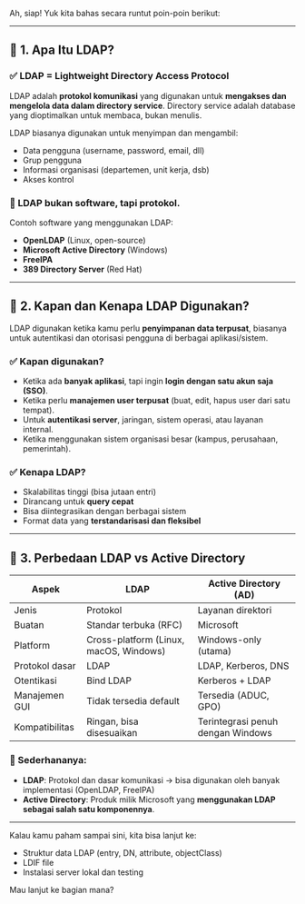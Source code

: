 Ah, siap! Yuk kita bahas secara runtut poin-poin berikut:

---

## 🔹 **1. Apa Itu LDAP?**

### ✅ LDAP = Lightweight Directory Access Protocol

LDAP adalah **protokol komunikasi** yang digunakan untuk **mengakses dan mengelola data dalam directory service**. Directory service adalah database yang dioptimalkan untuk membaca, bukan menulis.

LDAP biasanya digunakan untuk menyimpan dan mengambil:

* Data pengguna (username, password, email, dll)
* Grup pengguna
* Informasi organisasi (departemen, unit kerja, dsb)
* Akses kontrol

### 🔧 LDAP bukan software, tapi protokol.

Contoh software yang menggunakan LDAP:

* **OpenLDAP** (Linux, open-source)
* **Microsoft Active Directory** (Windows)
* **FreeIPA**
* **389 Directory Server** (Red Hat)

---

## 🔹 **2. Kapan dan Kenapa LDAP Digunakan?**

LDAP digunakan ketika kamu perlu **penyimpanan data terpusat**, biasanya untuk autentikasi dan otorisasi pengguna di berbagai aplikasi/sistem.

### ✅ Kapan digunakan?

* Ketika ada **banyak aplikasi**, tapi ingin **login dengan satu akun saja (SSO)**.
* Ketika perlu **manajemen user terpusat** (buat, edit, hapus user dari satu tempat).
* Untuk **autentikasi server**, jaringan, sistem operasi, atau layanan internal.
* Ketika menggunakan sistem organisasi besar (kampus, perusahaan, pemerintah).

### ✅ Kenapa LDAP?

* Skalabilitas tinggi (bisa jutaan entri)
* Dirancang untuk **query cepat**
* Bisa diintegrasikan dengan berbagai sistem
* Format data yang **terstandarisasi dan fleksibel**

---

## 🔹 **3. Perbedaan LDAP vs Active Directory**

| Aspek          | LDAP                                   | Active Directory (AD)             |
| -------------- | -------------------------------------- | --------------------------------- |
| Jenis          | Protokol                               | Layanan direktori                 |
| Buatan         | Standar terbuka (RFC)                  | Microsoft                         |
| Platform       | Cross-platform (Linux, macOS, Windows) | Windows-only (utama)              |
| Protokol dasar | LDAP                                   | LDAP, Kerberos, DNS               |
| Otentikasi     | Bind LDAP                              | Kerberos + LDAP                   |
| Manajemen GUI  | Tidak tersedia default                 | Tersedia (ADUC, GPO)              |
| Kompatibilitas | Ringan, bisa disesuaikan               | Terintegrasi penuh dengan Windows |

### 🔑 Sederhananya:

* **LDAP**: Protokol dan dasar komunikasi → bisa digunakan oleh banyak implementasi (OpenLDAP, FreeIPA)
* **Active Directory**: Produk milik Microsoft yang **menggunakan LDAP sebagai salah satu komponennya**.

---

Kalau kamu paham sampai sini, kita bisa lanjut ke:

* Struktur data LDAP (entry, DN, attribute, objectClass)
* LDIF file
* Instalasi server lokal dan testing

Mau lanjut ke bagian mana?

